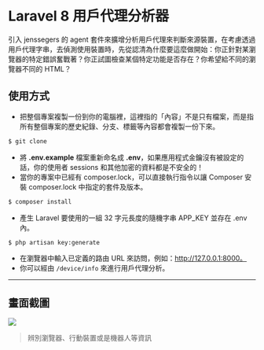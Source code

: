 # Laravel 8 用戶代理分析器

引入 jenssegers 的 agent 套件來擴增分析用戶代理來判斷來源裝置，在考慮透過用戶代理字串，去偵測使用裝置時，先從認清為什麼要這麼做開始：你正針對某瀏覽器的特定錯誤奮戰著？你正試圖檢查某個特定功能是否存在？你希望給不同的瀏覽器不同的 HTML？

## 使用方式
- 把整個專案複製一份到你的電腦裡，這裡指的「內容」不是只有檔案，而是指所有整個專案的歷史紀錄、分支、標籤等內容都會複製一份下來。
```sh
$ git clone
```
- 將 __.env.example__ 檔案重新命名成 __.env__，如果應用程式金鑰沒有被設定的話，你的使用者 sessions 和其他加密的資料都是不安全的！
- 當你的專案中已經有 composer.lock，可以直接執行指令以讓 Composer 安裝 composer.lock 中指定的套件及版本。
```sh
$ composer install
```
- 產生 Laravel 要使用的一組 32 字元長度的隨機字串 APP_KEY 並存在 .env 內。
```sh
$ php artisan key:generate
```
- 在瀏覽器中輸入已定義的路由 URL 來訪問，例如：http://127.0.0.1:8000。
- 你可以經由 `/device/info` 來進行用戶代理分析。

----

## 畫面截圖
![](https://i.imgur.com/HbVBTJw.png)
> 辨別瀏覽器、行動裝置或是機器人等資訊